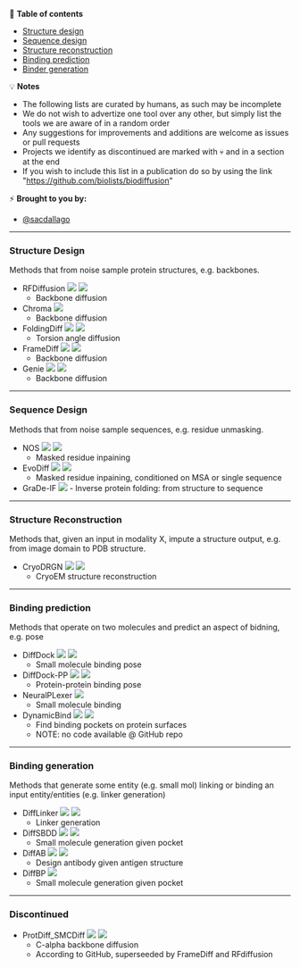 📖 **Table of contents**
* [Structure design](#structdes)
* [Sequence design](#seqdes)
* [Structure reconstruction](#structrec)
* [Binding prediction](#bindpos)
* [Binder generation](#bindgen)


💡 **Notes**
- The following lists are curated by humans, as such may be incomplete
- We do not wish to advertize one tool over any other, but simply list the tools we are aware of in a random order
- Any suggestions for improvements and additions are welcome as issues or pull requests
- Projects we identify as discontinued are marked with 💀 and in a section at the end
- If you wish to include this list in a publication do so by using the link "https://github.com/biolists/biodiffusion"

⚡️ **Brought to you by:** 
- [@sacdallago](https://twitter.com/sacdallago)

----

<a name="structdes"></a>
### Structure Design
Methods that from noise sample protein structures, e.g. backbones.

  - RFDiffusion
  [![](https://img.shields.io/badge/repo-PyTorch-yellowgreen)](https://github.com/RosettaCommons/RFdiffusion)
  [![](https://img.shields.io/badge/DOI-10.1038%2Fs41586--023--06415--8-lightgrey)](https://doi.org/10.1038/s41586-023-06415-8)
    - Backbone diffusion
  - Chroma
  [![](https://img.shields.io/badge/DOI-10.1101%2F2022.12.01.518682-lightgrey)](https://doi.org/10.1101/2022.12.01.518682)
    - Backbone diffusion
  - FoldingDiff
  [![](https://img.shields.io/badge/repo-PyTorch-yellowgreen)](https://github.com/microsoft/foldingdiff)
  [![](https://img.shields.io/badge/arxiv-2209.15611-lightgrey)](https://arxiv.org/abs/2209.15611)
    - Torsion angle diffusion
  - FrameDiff
  [![](https://img.shields.io/badge/repo-PyTorch-yellowgreen)](https://github.com/jasonkyuyim/se3_diffusion)
  [![](https://img.shields.io/badge/arxiv-2302.02277-lightgrey)](https://arxiv.org/abs/2302.02277)
    - Backbone diffusion
  - Genie
  [![](https://img.shields.io/badge/repo-PyTorch-yellowgreen)](https://github.com/aqlaboratory/genie)
  [![](https://img.shields.io/badge/arxiv-2301.12485-lightgrey)](https://arxiv.org/abs/2301.12485)
    - Backbone diffusion

----

<a name="seqdes"></a>
### Sequence Design
Methods that from noise sample sequences, e.g. residue unmasking.

  - NOS
  [![](https://img.shields.io/badge/repo-PyTorch-yellowgreen)](https://github.com/ngruver/NOS)
  [![](https://img.shields.io/badge/arxiv-2305.20009-lightgrey)](https://arxiv.org/abs/2305.20009)
    - Masked residue inpaining
  - EvoDiff
  [![](https://img.shields.io/badge/repo-PyTorch-yellowgreen)](https://github.com/microsoft/evodiff)
  [![](https://img.shields.io/badge/DOI-10.1101%2F2023.09.11.556673-lightgrey)](https://doi.org/10.1101/2022.09.11.556673)
    - Masked residue inpaining, conditioned on MSA or single sequence
   - GraDe-IF
  [![](https://img.shields.io/badge/arxiv-2306.16819-lightgrey)](https://arxiv.org/abs/2306.16819)
    - Inverse protein folding: from structure to sequence


----

<a name="structrec"></a>
### Structure Reconstruction
Methods that, given an input in modality X, impute a structure output, e.g. from image domain to PDB structure.
  - CryoDRGN 
  [![](https://img.shields.io/badge/repo-PyTorch-yellowgreen)](https://github.com/ml-struct-bio/cryodrgn)
  [![](https://img.shields.io/badge/DOI-10.1038%2Fs41592--020--01049--4-lightgrey)](https://doi.org/10.1038/s41592-020-01049-4)
    - CryoEM structure reconstruction

----

<a name="bindpos"></a>
### Binding prediction
Methods that operate on two molecules and predict an aspect of bidning, e.g. pose
  - DiffDock 
  [![](https://img.shields.io/badge/repo-PyTorch-yellowgreen)](https://github.com/gcorso/DiffDock)
  [![](https://img.shields.io/badge/arxiv-2210.01776-lightgrey)](https://arxiv.org/abs/2210.01776)
    - Small molecule binding pose
  - DiffDock-PP
  [![](https://img.shields.io/badge/repo-PyTorch-yellowgreen)](https://github.com/ketatam/DiffDock-PP)
  [![](https://img.shields.io/badge/arxiv-2304.03889-lightgrey)](https://arxiv.org/abs/2304.03889)
    - Protein-protein binding pose
  - NeuralPLexer 
  [![](https://img.shields.io/badge/arxiv-2209.15171-lightgrey)](https://arxiv.org/abs/2209.15171)
    - Small molecule binding
  - DynamicBind
  [![](https://img.shields.io/badge/repo-PyTorch-yellowgreen)](https://github.com/luwei0917/DynamicBind)
  [![](https://img.shields.io/badge/DOI-10.21203%2Frs.3.rs--3225151-lightgrey)](https://doi.org/10.21203/rs.3.rs-3225151/v1)
    - Find binding pockets on protein surfaces
    - NOTE: no code available @ GitHub repo

----

<a name="bindgen"></a>
### Binding generation
Methods that generate some entity (e.g. small mol) linking or binding an input entity/entities (e.g. linker generation)
  - DiffLinker
  [![](https://img.shields.io/badge/repo-PyTorch-yellowgreen)](https://github.com/igashov/DiffLinker)
  [![](https://img.shields.io/badge/arxiv-2210.05274-lightgrey)](https://arxiv.org/abs/2210.05274)
    - Linker generation
  - DiffSBDD
  [![](https://img.shields.io/badge/repo-PyTorch-yellowgreen)](https://github.com/arneschneuing/DiffSBDD)
  [![](https://img.shields.io/badge/arxiv-2210.13695-lightgrey)](https://arxiv.org/abs/2210.13695)
    - Small molecule generation given pocket
  - DiffAB
  [![](https://img.shields.io/badge/repo-PyTorch-yellowgreen)](https://github.com/luost26/diffab)
  [![](https://img.shields.io/badge/DOI-10.1101%2F2022.07.10.499510-lightgrey)](https://doi.org/10.1101/2022.07.10.499510)
    - Design antibody given antigen structure
  - DiffBP
  [![](https://img.shields.io/badge/arxiv-2211.11214-lightgrey)](https://arxiv.org/abs/2211.11214)
    - Small molecule generation given pocket



----

<a name="Discontinued"></a>
### Discontinued

  - ProtDiff_SMCDiff
  [![](https://img.shields.io/badge/repo-PyTorch-yellowgreen)](https://github.com/blt2114/ProtDiff_SMCDiff)
  [![](https://img.shields.io/badge/arxiv-2206.04119-lightgrey)](https://arxiv.org/abs/2206.04119)
    - C-alpha backbone diffusion
    - According to GitHub, superseeded by FrameDiff and RFdiffusion
   

